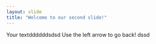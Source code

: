 ```yaml
---
layout: slide
title: "Welcome to our second slide!"
---
```

Your textddddddsdsd
Use the left arrow to go back!
dssd
